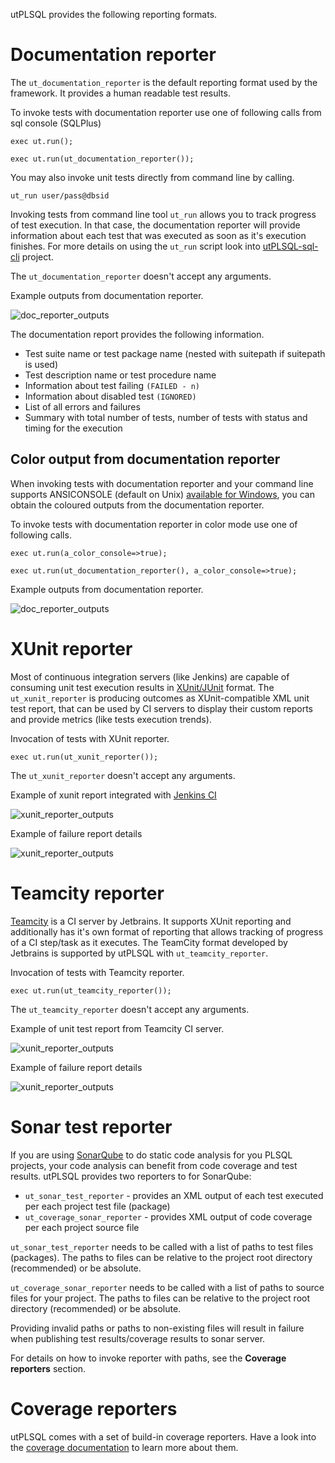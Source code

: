utPLSQL provides the following reporting formats.

# Documentation reporter

The `ut_documentation_reporter` is the default reporting format used by the framework.
It provides a human readable test results.

To invoke tests with documentation reporter use one of following calls from sql console (SQLPlus)  

`exec ut.run();`

`exec ut.run(ut_documentation_reporter());`

You may also invoke unit tests directly from command line by calling.

`ut_run user/pass@dbsid`

Invoking tests from command line tool `ut_run` allows you to track progress of test execution.
In that case, the documentation reporter will provide information about each test that was executed as soon as it's execution finishes.
For more details on using the `ut_run` script look into [utPLSQL-sql-cli](https://github.com/utPLSQL/utPLSQL-sql-cli) project.

The `ut_documentation_reporter` doesn't accept any arguments.

Example outputs from documentation reporter.

![doc_reporter_outputs](../images/documentation_reporter.png)

The documentation report provides the following information.
- Test suite name or test package name  (nested with suitepath if suitepath is used)
- Test description name or test procedure name
- Information about test failing `(FAILED - n)` 
- Information about disabled test `(IGNORED)` 
- List of all errors and failures
- Summary with total number of tests, number of tests with status and timing for the execution 


## Color output from documentation reporter

When invoking tests with documentation reporter and your command line supports ANSICONSOLE (default on Unix) [available for Windows](http://adoxa.altervista.org/ansicon/), you can obtain the coloured outputs from the documentation reporter.

To invoke tests with documentation reporter in color mode use one of following calls.  

`exec ut.run(a_color_console=>true);`

`exec ut.run(ut_documentation_reporter(), a_color_console=>true);`

Example outputs from documentation reporter.

![doc_reporter_outputs](../images/documentation_reporter_color.png)


# XUnit reporter

Most of continuous integration servers (like Jenkins) are capable of consuming unit test execution results in [XUnit/JUnit](https://en.wikipedia.org/wiki/XUnit) format.
The `ut_xunit_reporter` is producing outcomes as XUnit-compatible XML unit test report, that can be used by CI servers to display their custom reports and provide metrics (like tests execution trends).

Invocation of tests with XUnit reporter.  

`exec ut.run(ut_xunit_reporter());`

The `ut_xunit_reporter` doesn't accept any arguments.

Example of xunit report integrated with [Jenkins CI](https://jenkins.io/)

![xunit_reporter_outputs](../images/xunit_reporter_jenkins.png)

Example of failure report details
 
![xunit_reporter_outputs](../images/xunit_reporter_jenkins_errors.png)


# Teamcity reporter

[Teamcity](https://www.jetbrains.com/teamcity/) is a CI server by Jetbrains. It supports XUnit reporting and additionally has it's own format of reporting that allows tracking of progress of a CI step/task as it executes.
The TeamCity format developed by Jetbrains is supported by utPLSQL with `ut_teamcity_reporter`.

Invocation of tests with Teamcity reporter.  

`exec ut.run(ut_teamcity_reporter());`

The `ut_teamcity_reporter` doesn't accept any arguments.

Example of unit test report from Teamcity CI server.

![xunit_reporter_outputs](../images/teamcity_report_example.png)

Example of failure report details
 
![xunit_reporter_outputs](../images/teamcity_report_example_errors.png)


# Sonar test reporter
If you are using [SonarQube](https://about.sonarqube.com/) to do static code analysis for you PLSQL projects, your code analysis can benefit from code coverage and test results.
utPLSQL provides two reporters to for SonarQube:
- `ut_sonar_test_reporter` - provides an XML output of each test executed per each project test file (package) 
- `ut_coverage_sonar_reporter` - provides XML output of code coverage per each project source file 

`ut_sonar_test_reporter` needs to be called with a list of paths to test files (packages).
The paths to files can be relative to the project root directory (recommended) or be absolute. 

`ut_coverage_sonar_reporter` needs to be called with a list of paths to source files for your project.
The paths to files can be relative to the project root directory (recommended) or be absolute.

Providing invalid paths or paths to non-existing files will result in failure when publishing test results/coverage results to sonar server.

For details on how to invoke reporter with paths, see the **Coverage reporters** section.

# Coverage reporters

utPLSQL comes with a set of build-in coverage reporters. Have a look into the [coverage documentation](coverage.md) to learn more about them.
